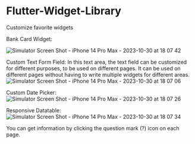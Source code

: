 # Flutter-Widget-Library
Customize favorite widgets

Bank Card Widget: 

![Simulator Screen Shot - iPhone 14 Pro Max - 2023-10-30 at 18 07 42](https://github.com/bahtinursinik/Flutter-Widget-Library/assets/56718602/e32b2570-b4b0-40f3-a280-f28ff9498763)


Custom Text Form Field:
In this text area, the text field can be customized for different purposes, to be used on different pages. It can be used on different pages without having to write multiple widgets for different areas.
![Simulator Screen Shot - iPhone 14 Pro Max - 2023-10-30 at 18 07 06](https://github.com/bahtinursinik/Flutter-Widget-Library/assets/56718602/4d613a94-69fb-4ba8-bcce-c1a971cf3604)

Custom Date Picker: 
![Simulator Screen Shot - iPhone 14 Pro Max - 2023-10-30 at 18 07 26](https://github.com/bahtinursinik/Flutter-Widget-Library/assets/56718602/2d2d3a9a-4edf-4d8d-a8f8-777d1759a0d8)

Responsive Datatable:
![Simulator Screen Shot - iPhone 14 Pro Max - 2023-10-30 at 18 07 34](https://github.com/bahtinursinik/Flutter-Widget-Library/assets/56718602/67ee3f72-5577-453b-8be9-086f90d95c0e)

You can get information by clicking the question mark (?) icon on each page.
